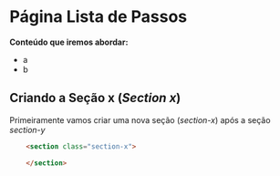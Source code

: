 # Página Lista de Passos

**Conteúdo que iremos abordar:**

  - a
  - b

## Criando a Seção x (_Section_ _x_)
Primeiramente vamos criar uma nova seção (_section-x_) após a seção _section-y_ 

```html
    <section class="section-x">

    </section>
```
